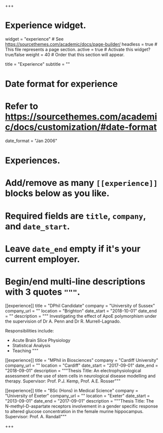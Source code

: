 +++
# Experience widget.
widget = "experience"  # See https://sourcethemes.com/academic/docs/page-builder/
headless = true  # This file represents a page section.
active = true  # Activate this widget? true/false
weight = 40  # Order that this section will appear.

title = "Experience"
subtitle = ""

# Date format for experience
#   Refer to https://sourcethemes.com/academic/docs/customization/#date-format
date_format = "Jan 2006"

# Experiences.
#   Add/remove as many `[[experience]]` blocks below as you like.
#   Required fields are `title`, `company`, and `date_start`.
#   Leave `date_end` empty if it's your current employer.
#   Begin/end multi-line descriptions with 3 quotes `"""`.
[[experience]]
  title = "DPhil Candidate"
  company = "University of Sussex"
  company_url = ""
  location = "Brighton"
  date_start = "2018-10-01"
  date_end = ""
  description = """ Investigating the effect of ApoE polymorphism under the supervision of Dr A. Penn and Dr R. Murrell-Lagnado.
  
  Responsibilities include:
  
  * Acute Brain Slice Physiology
  * Statistical Analysis
  * Teaching
  """

[[experience]]
  title = "MPhil in Biosciences"
  company = "Cardiff University"
  company_url = ""
  location = "Cardiff"
  date_start = "2017-09-01"
  date_end = "2018-09-01"
  description = """Thesis Title: An electrophysiological assessment of the use of stem cells in neurological disease modelling and therapy. 
  Supervisor: Prof. P.J. Kemp, Prof. A.E. Rosser"""
  
[[experience]]
  title = "BSc (Hons) in Medical Science"
  company = "University of Exeter"
  company_url = ""
  location = "Exeter"
  date_start = "2013-09-01"
  date_end = "2017-09-01"
  description = """Thesis Title: The N-methyl-D-aspartate receptors involvement in a gender specific response to altered glucose concentration in the 
  female murine hippocampus. 
  Supervisor: Prof. A. Randall"""

+++